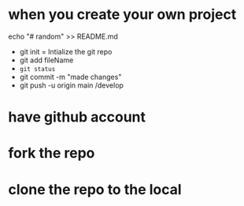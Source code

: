 # when you create your own project

echo "# random" >> README.md

* git init = Intialize the git repo
* git add fileName 
* `git status`
*  git commit -m "made changes"
* git push -u origin main /develop



# have github account 
# fork the repo 
# clone the repo to the local 
# 


